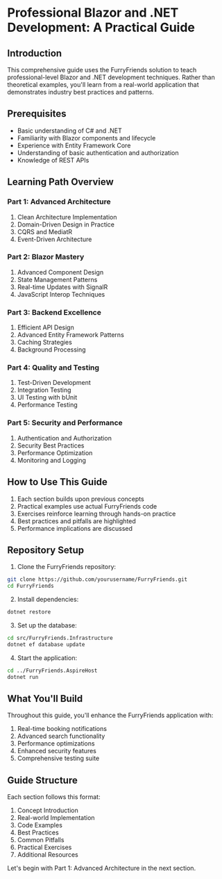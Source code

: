 # Professional Blazor and .NET Development: A Practical Guide

## Introduction

This comprehensive guide uses the FurryFriends solution to teach professional-level Blazor and .NET development techniques. Rather than theoretical examples, you'll learn from a real-world application that demonstrates industry best practices and patterns.

## Prerequisites
- Basic understanding of C# and .NET
- Familiarity with Blazor components and lifecycle
- Experience with Entity Framework Core
- Understanding of basic authentication and authorization
- Knowledge of REST APIs

## Learning Path Overview

### Part 1: Advanced Architecture
1. Clean Architecture Implementation
2. Domain-Driven Design in Practice
3. CQRS and MediatR
4. Event-Driven Architecture

### Part 2: Blazor Mastery
1. Advanced Component Design
2. State Management Patterns
3. Real-time Updates with SignalR
4. JavaScript Interop Techniques

### Part 3: Backend Excellence
1. Efficient API Design
2. Advanced Entity Framework Patterns
3. Caching Strategies
4. Background Processing

### Part 4: Quality and Testing
1. Test-Driven Development
2. Integration Testing
3. UI Testing with bUnit
4. Performance Testing

### Part 5: Security and Performance
1. Authentication and Authorization
2. Security Best Practices
3. Performance Optimization
4. Monitoring and Logging

## How to Use This Guide

1. Each section builds upon previous concepts
2. Practical examples use actual FurryFriends code
3. Exercises reinforce learning through hands-on practice
4. Best practices and pitfalls are highlighted
5. Performance implications are discussed

## Repository Setup

1. Clone the FurryFriends repository:
```bash
git clone https://github.com/yourusername/FurryFriends.git
cd FurryFriends
```

2. Install dependencies:
```bash
dotnet restore
```

3. Set up the database:
```bash
cd src/FurryFriends.Infrastructure
dotnet ef database update
```

4. Start the application:
```bash
cd ../FurryFriends.AspireHost
dotnet run
```

## What You'll Build

Throughout this guide, you'll enhance the FurryFriends application with:

1. Real-time booking notifications
2. Advanced search functionality
3. Performance optimizations
4. Enhanced security features
5. Comprehensive testing suite

## Guide Structure

Each section follows this format:
1. Concept Introduction
2. Real-world Implementation
3. Code Examples
4. Best Practices
5. Common Pitfalls
6. Practical Exercises
7. Additional Resources

Let's begin with Part 1: Advanced Architecture in the next section.